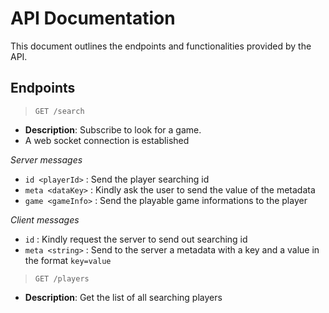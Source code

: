 
# API Documentation

This document outlines the endpoints and functionalities provided by the API.

## Endpoints

> `GET /search`
- **Description**: Subscribe to look for a game.
- A web socket connection is established

*Server messages*
- `id <playerId>` : Send the player searching id
- `meta <dataKey>` : Kindly ask the user to send the value of the metadata
- `game <gameInfo>` : Send the playable game informations to the player

*Client messages*
- `id` : Kindly request the server to send out searching id
- `meta <string>` : Send to the server a metadata with a key and a value in the format `key=value`

> `GET /players`
- **Description**: Get the list of all searching players
